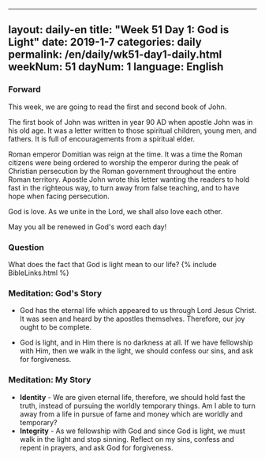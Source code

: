 
---
layout: daily-en
title: "Week 51 Day 1: God is Light"
date: 2019-1-7 
categories: daily
permalink: /en/daily/wk51-day1-daily.html
weekNum: 51
dayNum: 1
language: English
---
### Forward     
This week, we are going to read the first and second book of John.

The first book of John was written in year 90 AD when apostle John was in his old age. It was a letter written to those spiritual children, young men, and fathers. It is full of encouragements from a spiritual elder.

Roman emperor Domitian was reign at the time. It was a time the Roman citizens were being ordered to worship the emperor during the peak of Christian persecution by the Roman government throughout the entire Roman territory. Apostle John wrote this letter wanting the readers to hold fast in the righteous way, to turn away from false teaching, and to have hope when facing persecution.

God is love. As we unite in the Lord, we shall also love each other.

May you all be renewed in God's word each day!

### Question     
What does the fact that God is light mean to our life?
{% include BibleLinks.html %} 

### Meditation: God's Story   
+ God has the eternal life which appeared to us through Lord Jesus Christ. It was seen and heard by the apostles themselves. Therefore, our joy ought to be complete. 

+ God is light, and in Him there is no darkness at all. If we have fellowship with Him, then we walk in the light, we should confess our sins, and ask for forgiveness. 

### Meditation: My Story   
+ **Identity** - We are given eternal life, therefore, we should hold fast the truth, instead of pursuing the worldly temporary things. Am I able to turn away from a life in pursue of fame and money which are worldly and temporary? 
+ **Integrity** - As we fellowship with God and since God is light, we must walk in the light and stop sinning. Reflect on my sins, confess and repent in prayers, and ask God for forgiveness.
